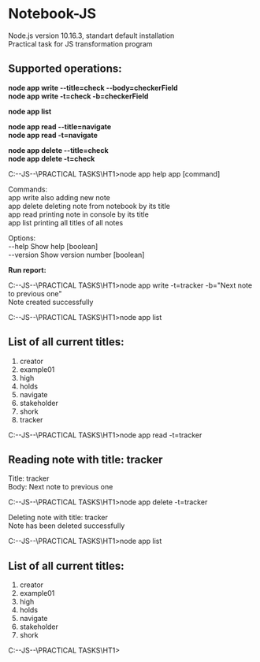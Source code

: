 # Notebook-JS
Node.js version 10.16.3, standart default installation <br>
Practical task for JS transformation program

<h2>Supported operations:</h2>

<b>node app write --title=check --body=checkerField</b> <br>
<b>node app write -t=check -b=checkerField</b> <br>
<p>
<b>node app list </b><br> 
<p>
<b>node app read --title=navigate</b> <br>
<b>node app read -t=navigate</b> <br>
<p>
<b>node app delete --title=check</b> <br>
<b>node app delete -t=check</b> <br>
<p>

C:\--JS--\PRACTICAL TASKS\HT1>node app help
app [command]

Commands:<br>
  app write   also adding new note<br>
  app delete  deleting note from notebook by its title<br>
  app read    printing note in console by its title<br>
  app list    printing all titles of all notes<br>

Options:<br>
  --help     Show help                                                 [boolean]<br>
  --version  Show version number                                       [boolean]<br>


<b>Run report:</b> <br>

C:\--JS--\PRACTICAL TASKS\HT1>node app write -t=tracker -b="Next note to previous one"<br>
Note created successfully

C:\--JS--\PRACTICAL TASKS\HT1>node app list 

List of all current titles:
----------------------------
1. creator
2. example01
3. high
4. holds
5. navigate
6. stakeholder
7. shork
8. tracker

C:\--JS--\PRACTICAL TASKS\HT1>node app read -t=tracker

Reading note with title: tracker
----------------------------
Title: tracker <br>
Body: Next note to previous one

C:\--JS--\PRACTICAL TASKS\HT1>node app delete -t=tracker

Deleting note with title: tracker <br>
Note has been deleted successfully

C:\--JS--\PRACTICAL TASKS\HT1>node app list

List of all current titles:
----------------------------
1. creator
2. example01
3. high
4. holds
5. navigate
6. stakeholder
7. shork

C:\--JS--\PRACTICAL TASKS\HT1>


